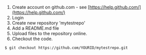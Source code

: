 1. Create account on github.com - see [https://help.github.com/](https://help.github.com/)
2. Login
3. Create new repository 'mytestrepo'
4. Add a README.md file
5. Upload files to the repository online.
6. Checkout the code.
```shell
$ git checkout https://github.com/YOURID/mytestrepo.git
```
